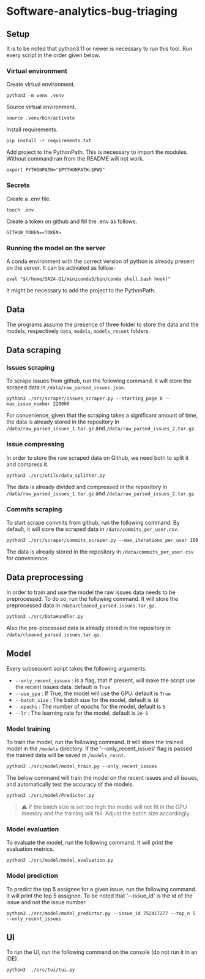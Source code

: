# Software-analytics-bug-triaging

## Setup
It is to be noted that python3.11 or newer is necessary to run this tool.
Run every script in the order given below.

### Virtual environment
Create virtual environment.
```shell
python3 -m venv .venv
```

Source virtual environment.
```shell
source .venv/bin/activate
```

Install requirements.
```shell
pip install -r requirements.txt
```

Add project to the PythonPath. This is necessary to import the modules. Without command ran from the README will not work.
```shell
export PYTHONPATH="$PYTHONPATH:$PWD"
```

### Secrets
Create a .env file.
```shell
touch .env
```

Create a token on github and fill the .env as follows.
```shell
GITHUB_TOKEN=<TOKEN>
```

### Running the model on the server
A conda environment with the correct version of python is already present on the server.
It can be activated as follow:
```shell
eval "$(/home/SA24-G1/miniconda3/bin/conda shell.bash hook)"
```
It might be necessary to add the project to the PythonPath.

## Data 
The programs assume the presence of three folder to store the data and the models, respectively `data`, `models`, `models_recent` folders.

## Data scraping
### Issues scraping 

To scrape issues from github, run the following command. it will store the scraped data in `/data/raw_parsed_issues.json`. 

```shell
python3 ./src/scraper/issues_scraper.py --starting_page 0 --max_issue_number 220000
```
For convenience, given that the scraping takes a significant amount of time, the data is already stored 
in the repository in `/data/raw_parsed_issues_1.tar.gz` and `/data/raw_parsed_issues_2.tar.gz`.

### Issue compressing 
In order to store the raw scraped data on Github, we need both to split it and compress it.
```shell
python3 ./src/utils/data_splitter.py 
```
The data is already divided and compressed in the repository in `/data/raw_parsed_issues_1.tar.gz` and `/data/raw_parsed_issues_2.tar.gz`.

### Commits scraping
To start scrape commits from github, run the following command.
By default, it will store the scraped data in `/data/commits_per_user.csv`.

```shell
python3 ./src/scraper/commits_scraper.py --max_iterations_per_user 100
```
The data is already stored in the repository in `/data/commits_per_user.csv` for convenience.

## Data preprocessing
In order to train and use the model the raw issues data needs to be preprocessed. To do so, run the following command.
It will store the preprocessed data in `/data/cleaned_parsed.issues.tar.gz`.

```shell
python3 ./src/DataHandler.py
```

Also the pre-processed data is already stored in the repository in `/data/cleaned_parsed.issues.tar.gz`.

## Model
Every subsequent script takes the following arguments:
- `--only_recent_issues` : is a flag, that if present, will make the script use the recent issues data. default is `True`
- `--use_gpu` : If True, the model will use the GPU. default is `True`
- `--batch_size` : The batch size for the model, default is `16`
- `--epochs` : The number of epochs for the model, default is `5`
- `--lr` : The learning rate for the model, default is `2e-5`

### Model training 
To train the model, run the following command. It will store the trained model in the `/models` directory.
If the '--only_recent_issues' flag is passed the trained data will be saved in `/models_recnt`.
```shell
python3 ./src/model/model_train.py --only_recent_issues
```
The below command will train the model on the recent issues and all issues, and automatically test the accuracy of the models.
```shell
python3 ./src/model/Predictor.py 
```

> :warning: If the batch size is set too high the model will not fit in the GPU memory and the training will fail. Adjust the batch size accordingly.

### Model evaluation
To evaluate the model, run the following command. It will print the evaluation metrics.
```shell
python3 ./src/model/model_evaluation.py  
```
### Model prediction
To predict the top 5 assignee for a given issue, run the following command. It will print the top 5 assignee.
To be noted that '--issue_id' is the id of the issue and not the issue number.
```shell
python3 ./src/model/model_predictor.py --issue_id 752417277 --top_n 5 --only_recent_issues
```
## UI 
To run the UI, run the following command on the console (do not run it in an IDE).
```shell
python3  ./src/tui/tui.py
```
